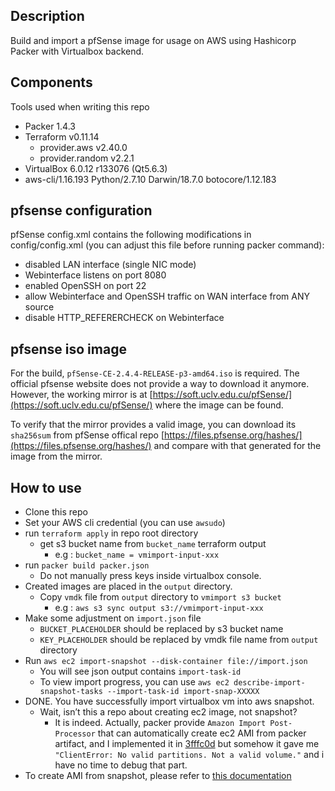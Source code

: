 ## Description
Build and import a pfSense image for usage on AWS using Hashicorp Packer with Virtualbox backend.

## Components
Tools used when writing this repo
- Packer 1.4.3
- Terraform v0.11.14
    - provider.aws v2.40.0
    - provider.random v2.2.1
- VirtualBox 6.0.12 r133076 (Qt5.6.3)
- aws-cli/1.16.193 Python/2.7.10 Darwin/18.7.0 botocore/1.12.183

## pfsense configuration
pfSense config.xml contains the following modifications in config/config.xml (you can adjust this file before running packer command):
- disabled LAN interface (single NIC mode)
- Webinterface listens on port 8080
- enabled OpenSSH on port 22
- allow Webinterface and OpenSSH traffic on WAN interface from ANY source
- disable HTTP_REFERERCHECK on Webinterface

## pfsense iso image

For the build, `pfSense-CE-2.4.4-RELEASE-p3-amd64.iso` is required. The official pfsense website does not provide a way to download it anymore. However, the working mirror is at [https://soft.uclv.edu.cu/pfSense/](https://soft.uclv.edu.cu/pfSense/) where the image can be found. 

To verify that the mirror provides a valid image, you can download its `sha256sum` from pfSense offical repo [https://files.pfsense.org/hashes/](https://files.pfsense.org/hashes/) and compare with that generated for the image from the mirror.

## How to use
- Clone this repo
- Set your AWS cli credential (you can use `awsudo`)
- run `terraform apply` in repo root directory
    - get s3 bucket name from `bucket_name` terraform output
        - e.g : `bucket_name = vmimport-input-xxx`
- run `packer build packer.json`
    - Do not manually press keys inside virtualbox console.
- Created images are placed in the `output` directory.
    - Copy `vmdk` file from `output` directory to `vmimport s3 bucket`
        - e.g : `aws s3 sync output s3://vmimport-input-xxx`
- Make some adjustment on `import.json` file
    - `BUCKET_PLACEHOLDER` should be replaced by s3 bucket name
    - `KEY_PLACEHOLDER` should be replaced by vmdk file name from `output` directory
- Run `aws ec2 import-snapshot --disk-container file://import.json`
    - You will see json output contains `import-task-id`
    - To view import progress, you can use `aws ec2 describe-import-snapshot-tasks --import-task-id import-snap-XXXXX`
- DONE. You have successfully import virtualbox vm into aws snapshot.
    - Wait, isn’t this a repo about creating ec2 image, not snapshot?
        - It is indeed. Actually, packer provide `Amazon Import Post-Processor` that can automatically create ec2 AMI from packer artifact, and I implemented it in [3fffc0d](https://github.com/aoktox/aws-pfsense-ami/blob/3fffc0db6c00d282e71caa0fb05cbd948fc34bbc/packer.json#L90-L109) but somehow it gave me `"ClientError: No valid partitions. Not a valid volume."` and i have no time to debug that part.
- To create AMI from snapshot, please refer to [this documentation](https://docs.aws.amazon.com/AWSEC2/latest/UserGuide/creating-an-ami-ebs.html#creating-launching-ami-from-snapshot)
